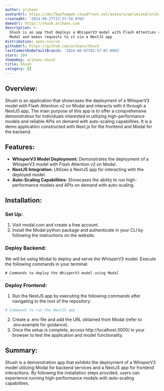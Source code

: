 ```yaml
---
author: arihanv
avatarUrl: https://deifkwefumgah.cloudfront.net/avatars/optimized/arihanv-shush-avatar-128.webp
createdAt: '2024-08-27T23:37:59.976Z'
demoUrl: https://shush.arihanv.com
description: >-
  Shush is an app that deploys a WhisperV3 model with Flash Attention v2 on
  Modal and makes requests to it via a NextJS app
distribution: open-source
githubUrl: https://github.com/arihanv/Shush
lastCommitOnDefaultBranch: '2024-06-07T02:57:07.000Z'
stars: 204
themeKey: arihanv-shush
title: Shush
category: []
---
```

## Overview:
Shush is an application that showcases the deployment of a WhisperV3 model with Flash Attention v2 on Modal and interacts with it through a NextJS app. The main purpose of this app is to offer a comprehensive demonstration for individuals interested in utilizing high-performance models and reliable APIs on demand with auto-scaling capabilities. It is a demo application constructed with Next.js for the frontend and Modal for the backend.

## Features:
- **WhisperV3 Model Deployment:** Demonstrates the deployment of a WhisperV3 model with Flash Attention v2 on Modal.
- **NextJS Integration:** Utilizes a NextJS app for interacting with the deployed model.
- **Auto-Scaling Capabilities:** Showcases the ability to run high-performance models and APIs on demand with auto-scaling.

## Installation:
### Set Up:
1. Visit modal.com and create a free account.
2. Install the Modal python package and authenticate in your CLI by following the instructions on the website.

### Deploy Backend:
We will be using Modal to deploy and serve the WhisperV3 model.
Execute the following commands in your terminal:
```
# Commands to deploy the WhisperV3 model using Modal
```

### Deploy Frontend:
1. Run the NextJS app by executing the following commands after navigating to the root of the repository:
```bash
# Commands to run the NextJS app
```
2. Create a .env file and add the URL obtained from Modal (refer to .env.example for guidance).
3. Once the setup is complete, access http://localhost:3000/ in your browser to test the application and model functionality.

## Summary:
Shush is a demonstration app that exhibits the deployment of a WhisperV3 model utilizing Modal for backend services and a NextJS app for frontend interactions. By following the installation steps provided, users can experience running high-performance models with auto-scaling capabilities.